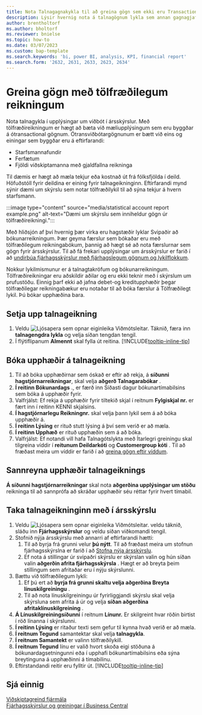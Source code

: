 ```yaml
---
title: Nota Talnagagnakykla til að greina gögn sem ekki eru Transactional
description: Lýsir hvernig nota á talnagögnum lykla sem annan gagnagjafa fyrir greiningu.
author: brentholtorf
ms.author: bholtorf
ms.reviewer: bnielse
ms.topic: how-to
ms.date: 03/07/2023
ms.custom: bap-template
ms.search.keywords: 'bi, power BI, analysis, KPI, financial report'
ms.search.form: '2632, 2631, 2633, 2623, 2634'
---
```

# Greina gögn með tölfræðilegum reikningum

Nota talnagykla í upplýsingar um viðbót í ársskýrslur. Með tölfræðireikningum er hægt að bæta við mæliupplýsingum sem eru byggðar á ótransactional gögnum. Ótransviðbótargögnunum er bætt við eins og einingar sem byggðar eru á eftirfarandi:

* Starfsmannafundir
* Ferfætum
* Fjöldi viðskiptamanna með gjaldfallna reikninga

Til dæmis er hægt að mæla tekjur eða kostnað út frá fólksfjölda í deild. Höfuðstóll fyrir deildina er eining fyrir talnageikninginn. Eftirfarandi mynd sýnir dæmi um skýrslu sem notar tölfræðilykil til að sýna tekjur á hvern starfsmann.

:::image type="content" source="media/statistical account report example.png" alt-text="Dæmi um skýrslu sem inniheldur gögn úr tölfræðireikningi.":::

Með hliðsjón af því hvernig þær virka eru hagstæðir lyklar Svipaðir að bókunarreikningum. Þær geyma færslur sem bókaðar eru með tölfræðilegum reikningabókum, þannig að hægt sé að nota færslurnar sem gögn fyrir ársskýrslur. Til að fá frekari upplýsingar um ársskýrslur er farið í að  [undirbúa fjárhagsskýrslur með fjárhagslegum gögnum og lykilflokkum](bi-how-work-account-schedule.md). 

Nokkur lykilmismunur er á talnagtakröfum og bókunarreikningum. Tölfræðireikningar eru aðskildir aðilar og eru ekki teknir með í skýrslum um prufustöðu. Einnig þarf ekki að jafna debet-og kreditupphæðir þegar tölfræðilegar reikningabækur eru notaðar til að bóka færslur á Tölfræðilegt lykil. Þú bókar upphæðina bara.

## Setja upp talnageikning

1. Veldu ![Ljósapera sem opnar eiginleika Viðmótsleitar.](media/ui-search/search_small.png "Segðu mér hvað þú vilt gera") Táknið, færa inn  **talnagengdra lykla** og velja síðan tengdan tengil.
1. Í flýtiflipanum **Almennt** skal fylla út reitina. [!INCLUDE[tooltip-inline-tip](includes/tooltip-inline-tip_md.md)]

## Bóka upphæðir á talnageikning

1. Til að bóka upphæðirnar sem óskað er eftir að rekja, á  **síðunni hagstjórnarreikningar**, skal velja  **aðgerð Talnagarabókar** .
1.  **Í reitinn Bókunardags**  ., er færð inn Síðasti dagur bókunartímabilsins sem bóka á upphæðir fyrir.
1. Valfrjálst: Ef rekja á upphæðir fyrir tiltekið skjal í reitnum  **Fylgiskjal nr.**  er fært inn í reitinn KENNI skjalsins.
1.  **Í hagstjórnarlegu Reikningnr.**  skal velja þann lykil sem á að bóka upphæðir á.
1.  **Í reitinn Lýsing**  er rituð stutt lýsing á því sem verið er að mæla.  
1.  **Í reitinn Upphæð**  er rituð upphæðin sem á að bóka. 
1. Valfrjálst: Ef notandi vill hafa Talnagótslykta með Ítarlegri greiningu skal tilgreina víddir í  **reitunum Deildarkóti**  og  **Customergroup kóti** . Til að fræðast meira um víddir er farið í að  [greina gögn eftir víddum](bi-how-analyze-data-dimension.md).

## Sannreyna upphæðir talnageiknings

 **Á síðunni hagstjórnarreikningar**  skal nota  **aðgerðina upplýsingar um stöðu**  reikninga til að sannprófa að skráðar upphæðir séu réttar fyrir hvert tímabil.  

## Taka talnageikninginn með í ársskýrslu

1. Veldu ![Ljósapera sem opnar eiginleika Viðmótsleitar.](media/ui-search/search_small.png "Segðu mér hvað þú vilt gera") veldu táknið, sláðu inn **Fjárhagsskýrslur** og veldu síðan viðkomandi tengil.
1. Stofnið nýja ársskýrslu með annarri af eftirfarandi hætti:
    1. Til að byrja frá grunni velur  **þú nýtt**. Til að fræðast meira um stofnun fjárhagsskýrslna er farið í að  [Stofna nýja ársskýrslu](bi-how-work-account-schedule.md#create-a-new-financial-report).
    1. Ef nota á stillingar úr svipaðri skýrslu er skýrslan valin og hún síðan valin  **aðgerðin afrita fjárhagsskýrsla** . Hægt er að breyta þeim stillingum sem afritaðar eru í nýju skýrslunni.
1. Bættu við tölfræðilegum lykli:
    1. Ef þú ert að  **byrja frá grunni skaltu velja aðgerðina Breyta línuskilgreiningu** .
    1. Til að nota línuskilgreiningu úr fyrirliggjandi skýrslu skal velja skýrsluna sem afrita á úr og velja  **síðan aðgerðina afritaklínuskilgreining** .
1.  **Á Línuskilgreiningsíðunni**  í reitnum  **Línunr.** Er skilgreint hvar röðin birtist í röð línanna í skýrslunni.
1.  **Í reitinn Lýsing**  er ritaður texti sem gefur til kynna hvað verið er að mæla.
1.  **Í reitnum Tegund**  samantektar skal velja  **talnagykla**.
1.  **Í reitnum Samantekt**  er valinn tölfræðilykill.
1.  **Í reitnum Tegund**  línu er valið hvort skoða eigi stöðuna á bókunardagsetningunni eða í upphafi bókunartímabilsins eða sýna breytinguna á upphæðinni á tímabilinu.
1. Eftirstandandi reitir eru fylltir út. [!INCLUDE[tooltip-inline-tip](includes/tooltip-inline-tip_md.md)]

## Sjá einnig

[Viðskiptagreind fjármála](bi.md)  
[Fjárhagsskýrslur og greiningar í Business Central](finance-reports.md)